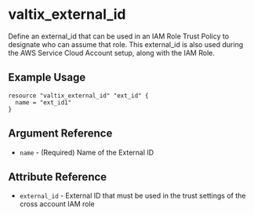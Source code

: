# valtix_external_id
Define an external_id that can be used in an IAM Role Trust Policy to designate who can assume that role. This external_id is also used during the AWS Service Cloud Account setup, along with the IAM Role.

## Example Usage
```hcl
resource "valtix_external_id" "ext_id" {
  name = "ext_id1"
}
```

## Argument Reference
* `name` - (Required) Name of the External ID

## Attribute Reference
* `external_id` - External ID that must be used in the trust settings of the cross account IAM role